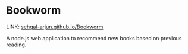 # Bookworm

LINK: [sehgal-arjun.github.io/Bookworm]([url](https://sehgal-arjun.github.io/Bookworm/favicon-32x32.png))

A node.js web application to recommend new books based on previous reading.
